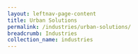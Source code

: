 ```yaml
---
layout: leftnav-page-content
title: Urban Solutions
permalink: /industries/urban-solutions/
breadcrumb: Industries
collection_name: industries
---
```

